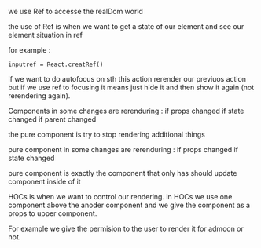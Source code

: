 we use Ref to accesse the realDom world

the use of Ref is when we want to get a state of our element and see our element situation in ref

for example :

```
inputref = React.creatRef()
```

if we want to do autofocus on sth this action rerender our previuos action but if we use ref to focusing it means just hide it and then show it again (not rerendering again).

Components in some changes are rerenduring :
if props changed
if state changed
if parent changed

the pure component is try to stop rendering additional things

pure component in some changes are rerenduring :
if props changed
if state changed

pure component is exactly the component that only has should update component inside of it

HOCs is when we want to control our rendering. 
in HOCs we use one component above the anoder component and we give the component as a props to upper component.

For example we give the permision to the user to render it for admoon or not.

